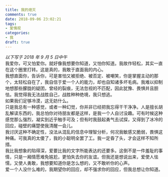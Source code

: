 ```yaml
---
title: 我的熄灭
comments: true
date: 2018-09-06 23:02:21
tags:
- 爱情观
categories:
- 我
draft: true
---
```

*以下写于 2018 年 9 月 5 日中午*  
我爱你，可又怕爱你。就好像我想要你知道，又怕你知道。我故作轻松，其实一直在这个圈里打转。这是真的，我敢于直面我的内心。  
我想直面你，告诉你，可是害怕又被拒绝、被否定、被嘲笑，你是掌握主动的那个，太轻松自在了，我自信于爱一个人的能力，却也自知诸多坏毛病。我难以抑制地想那些朦胧的疑团，曾经的裂痕，无法忽视的不匹配，因此犹豫、畏惧并且胆怯。我觉得我无法战胜自己，战胜种种绝境，我只想逃。  
如果我们足够冷漠，这无妨什么。  
只是我总有一种感觉，或者一种幻觉，你并非已经把我忘得干干净净。人是擅长胡乱解读东西的，我总怕你对待朋友都是这样，是我一个人自讨没趣。可有时候这种感觉那么强烈，凝实到近乎触手可及；但有时我鼓起勇气去试探，又得到了冰冷的回应，碰壁的痛楚使我清醒一会儿。  
我讨厌这种不确定性，没法从混乱的信息中理智分析，何况我敏感又脆弱，畏惧这种痛。可我真的太傻了，我的小聪明全罢了工。我一定昏了头，才会这样不知所措。  
我比我想象的陷得深，爱要比我的文字所能表达的还要多。这倒不是一件羞耻的事情，只是一厢情愿难免尴尬，更怕失去你的友谊。但我还是想说出来，爱使人怯懦，又使人勇敢，我想要知道你是怎么想的，又不敢听你的心声。  
爱一个人没什么难的，我期望你的回应，却不强求你的回应，但我总想让你知道。